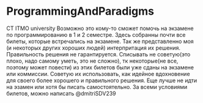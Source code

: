 # ProgrammingAndParadigms
CT ITMO university Возможно это кому-то сможет помочь на экзамене по программированию в 1 и 2 семестре. 
Здесь собранны почти все билеты, которые встречались на экзамене. 
Так же представленно моя (и некоторых других хороших людей) интерпритация их решения. Правильность решения не гарантируется. 
Списывать не советую(это плохо, надо самому уметь, это не сложно), тк некоторые(не все, поэтому может повести) из этих билетов были уже сданы на экзамене или коммиссии. Советую их использовать, как идейное вдохновение для своего более хорошего и правильного решения. 
Еще лучше не идти на эзамен или хотя бы писать самостоятельно.
За всеми условиями билетов, можно написать @dmitriSDV239
